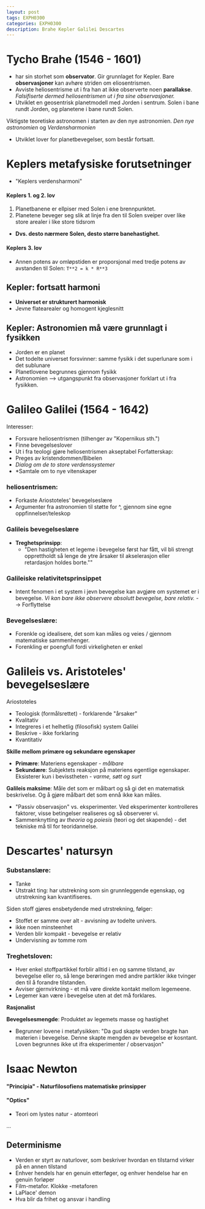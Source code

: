 ```yaml
---
layout: post
tags: EXPH0300
categories: EXPH0300
description: Brahe Kepler Galilei Descartes
---
```


# Tycho Brahe (1546 - 1601)
- har sin storhet som **observator**. Gir grunnlaget for Kepler. Bare **observasjoner** kan avhøre striden om eliosentrismen.
- Avviste heliosentrisme ut i fra han at ikke observerte noen **parallakse**. *Falsifiserte dermed heliosentrismen ut i fra sine observasjoner.*
- Utviklet en geosentrisk planetmodell med Jorden i sentrum. Solen i bane rundt Jorden, og planetene i bane rundt Solen.

Viktigste teoretiske astronomen i starten av den nye astronomien. *Den nye astronomien* og *Verdensharmonien*
- Utviklet lover for planetbevegelser, som består fortsatt.


# Keplers metafysiske forutsetninger
- "Keplers verdensharmoni"

#### Keplers 1. og 2. lov
1. Planetbanene er ellpiser med Solen i ene brennpunktet.
2. Planetene beveger seg slik at linje fra den til Solen sveiper over like store arealer i like store tidsrom
- **Dvs. desto nærmere Solen, desto større banehastighet.**

#### Keplers 3. lov
- Annen potens av omløpstiden er proporsjonal med tredje potens av avstanden til Solen: `T**2 = k * R**3`

## Kepler: fortsatt harmoni
- **Universet er strukturert harmonisk**
- Jevne flatearealer og homogent kjeglesnitt

## Kepler: Astronomien må være grunnlagt i fysikken
- Jorden er en planet
- Det todelte universet forsvinner: samme fysikk i det superlunare som i det sublunare
- Planetlovene begrunnes gjennom fysikk
- Astronomien --> utgangspunkt fra observasjoner forklart ut i fra fysikken.

# Galileo Galilei (1564 - 1642)
Interesser:
- Forsvare heliosentrismen (tilhenger av "Kopernikus sth.")
- Finne bevegelseslover
- Ut i fra teologi gjøre heliosentrismen akseptabel
Forfatterskap:
- Preges av kristendommen/Bibelen
- *Dialog om de to store verdenssystemer*
- *Samtale om to nye vitenskaper

### heliosentrismen:
- Forkaste Ariostoteles' bevegelseslære
- Argumenter fra astronomien til støtte for ^, gjennom sine egne oppfinnelser/teleskop

### Galileis bevegelseslære
- **Treghetsprinsipp**:
  - "Den hastigheten et legeme i bevegelse først har fått, vil bli strengt opprettholdt så lenge de ytre årsaker til akselerasjon eller retardasjon holdes borte.""

### Galileiske relativitetsprinsippet
- Intent fenomen i et system i jevn bevegelse kan avgjøre om systemet er i bevegelse. *Vi kan bare ikke observere absolutt bevegelse, bare relativ.* --> Forflyttelse

### Bevegelseslære:
- Forenkle og idealisere, det som kan måles og veies / gjennom matematiske sammenhenger.
- Forenkling er poengfull fordi virkeligheten er enkel

# Galileis vs. Aristoteles' bevegelseslære
Ariostoteles
- Teologisk (formålsrettet) - forklarende "årsaker"
- Kvalitativ
- Integreres i et helhetlig (filosofisk) system
Galilei
- Beskrive - ikke forklaring
- Kvantitativ

**Skille mellom primære og sekundære egenskaper**
- **Primære**: Materiens egenskaper - *målbare*
- **Sekundære**: Subjektets reaksjon på materiens egentlige egenskaper. Eksisterer kun i bevisstheten - *varme, søtt og surt*


**Galileis maksime**: Måle det som er målbart og så gi det en matematisk beskrivelse. Og å gjøre målbart det som ennå ikke kan måles.
- "Passiv observasjon" vs. eksperimenter. Ved eksperimenter kontrolleres faktorer, visse betingelser realiseres og så observerer vi.
- Sammenknytting av *theoria* og *poiesis* (teori og det skapende) - det tekniske må til for teoridannelse.

# Descartes' natursyn
### Substanslære:
- Tanke
- Utstrakt ting: har utstrekning som sin grunnleggende egenskap, og utrstrekning kan kvantifiseres.

Siden stoff gjøres ensbetydende med utrstrekning, følger:
- Stoffet er samme over alt - avvisning av todelte univers.
- ikke noen minsteenhet
- Verden blir kompakt - bevegelse er relativ
- Undervisning av tomme rom

### Treghetsloven:
- Hver enkel stoffpartikkel forblir alltid i en og samme tilstand, av bevegelse eller ro, så lenge berøringen med andre partikler ikke tvinger den til å forandre tilstanden.
- Avviser gjernvirkning - et må vøre direkte kontakt mellom legemeene.
- Legemer kan være i bevegelse uten at det må forklares.

**Rasjonalist**

**Bevegelsesmengde**: Produktet av legemets masse og hastighet
- Begrunner lovene i metafysikken:
"Da gud skapte verden bragte han materien i bevegelse. Denne skapte mengden av bevegelse er kosntant. Loven begrunnes ikke ut ifra eksperimenter / observasjon"

# Isaac Newton
#### "Principia" - Naturfilosofiens matematiske prinsipper
#### "Optics"
- Teori om lystes natur - atomteori


...


## Determinisme
- Verden er styrt av naturlover, som beskriver hvordan en tilstarnd virker på en annen tilstand
- Enhver hendels har en genuin etterføger, og enhver hendelse har en genuin forløper
- Film-metafor. Klokke -metaforen
- LaPlace' demon
- Hva blir da frihet og ansvar i handling
